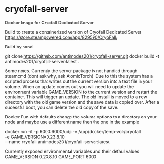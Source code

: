 # cryofall-server
Docker Image for Cryofall Dedicated Server

Build to create a containerized version of Cryofall Dedicated Server
https://store.steampowered.com/app/829590/CryoFall/

Build by hand 

git clone https://github.com/antimodes201/cryofall-server.git 
docker build -t antimodes201/cryofall-server:latest .

Some notes.  Currently the server package is not handled through steamcmd (dont ask why, ask AtomicTorch).
Due to this the system has a scripted process that writes out the current version into a text file in your volume.
When an update comes out you will need to update the environment variable GAME_VERSION to the current version and restart the container.
This will trigger an update.  The old install is moved to a new directory with the old game version and the save data is copied over.
After a sucessful boot, you can delete the old copy of the save.

Docker Run with defaults 
change the volume options to a directory on your node and maybe use a different name then the one in the example

docker run -it -p 6000:6000/udp -v /app/docker/temp-vol:/cryofall \
	-e GAME_VERSION=0.23.8.10 \
	--name cryofall antimodes201/cryofall-server:latest


Currently exposed environmental variables and their defaul values 
GAME_VERSION 0.23.8.10 
GAME_PORT 6000 


